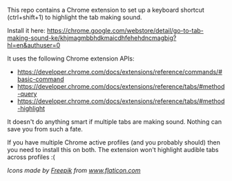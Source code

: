 This repo contains a Chrome extension to set up a keyboard shortcut (ctrl+shift+1) to highlight the tab making sound.

Install it here:
https://chrome.google.com/webstore/detail/go-to-tab-making-sound-ke/khjmagmbbhdkmaicdhfehehdncmagbig?hl=en&authuser=0

It uses the following Chrome extension APIs:
- https://developer.chrome.com/docs/extensions/reference/commands/#basic-command
- https://developer.chrome.com/docs/extensions/reference/tabs/#method-query
- https://developer.chrome.com/docs/extensions/reference/tabs/#method-highlight

It doesn't do anything smart if multiple tabs are making sound.
Nothing can save you from such a fate.

If you have multiple Chrome active profiles (and you probably should) then you need to install this on both.
The extension won't highlight audible tabs across profiles :(

_Icons made by <a href="https://www.freepik.com" title="Freepik">Freepik</a> from <a href="https://www.flaticon.com/" title="Flaticon">www.flaticon.com</a>_
